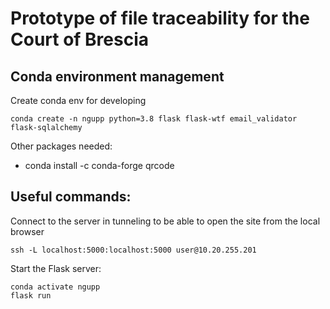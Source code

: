# Prototype of file traceability for the Court of Brescia

## Conda environment management


Create conda env for developing
```console
conda create -n ngupp python=3.8 flask flask-wtf email_validator flask-sqlalchemy
```

Other packages needed:

- conda install -c conda-forge qrcode


## Useful commands:

Connect to the server in tunneling to be able to open the site from the local browser
```console
ssh -L localhost:5000:localhost:5000 user@10.20.255.201
```



Start the Flask server:
```console
conda activate ngupp
flask run
```


